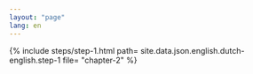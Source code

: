 ```yaml
---
layout: "page"
lang: en
---
```

{% include steps/step-1.html path= site.data.json.english.dutch-english.step-1
                      file= "chapter-2"
%}